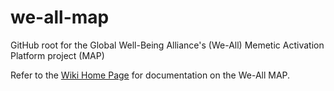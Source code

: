 # we-all-map
GitHub root for the Global Well-Being Alliance's (We-All) Memetic Activation Platform project (MAP)

Refer to the [Wiki Home Page](wiki/home) for documentation on the We-All MAP.
